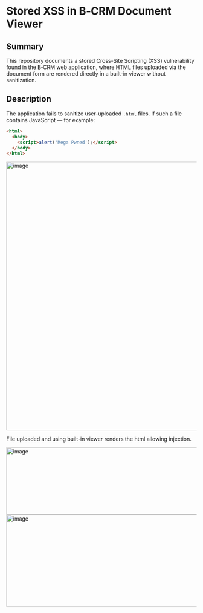 # Stored XSS in B‑CRM Document Viewer

## Summary

This repository documents a stored Cross-Site Scripting (XSS) vulnerability found in the B‑CRM web application, where HTML files uploaded via the document form are rendered directly in a built-in viewer without sanitization.

## Description

The application fails to sanitize user-uploaded `.html` files. If such a file contains JavaScript — for example:

```html
<html>
  <body>
    <script>alert('Mega Pwned');</script>
  </body>
</html>
```

<img width="940" height="711" alt="image" src="https://github.com/user-attachments/assets/0e7f7d53-7f44-4354-b660-02fe6267158b" />


File uploaded and using built-in viewer renders the html allowing injection.

<img width="940" height="178" alt="image" src="https://github.com/user-attachments/assets/c4403863-9d8f-427f-9427-ab67103bb2ed" />

<img width="709" height="244" alt="image" src="https://github.com/user-attachments/assets/304f6ecc-b9ab-47ce-b1f0-057facdb0dbe" />

